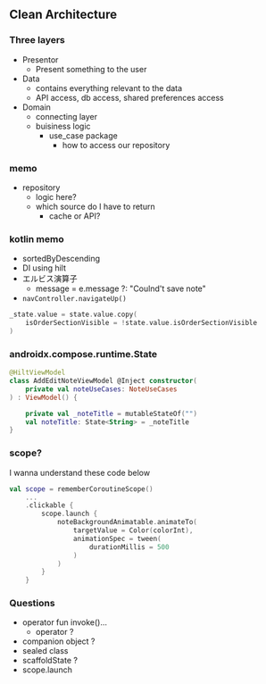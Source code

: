 ## Clean Architecture

### Three layers
- Presentor
  - Present something to the user
- Data
  - contains everything relevant to the data
  - API access, db access, shared preferences access
- Domain
  - connecting layer
  - buisiness logic
    - use_case package
      - how to access our repository

### memo
- repository
  - logic here?
  - which source do I have to return
    - cache or API?
  
### kotlin memo
- sortedByDescending
- DI using hilt
- エルビス演算子
  - message = e.message ?: "Coulnd't save note"
- `navController.navigateUp()`


```kotlin
_state.value = state.value.copy(
    isOrderSectionVisible = !state.value.isOrderSectionVisible
)
```

### androidx.compose.runtime.State
```kotlin
@HiltViewModel
class AddEditNoteViewModel @Inject constructor(
    private val noteUseCases: NoteUseCases
) : ViewModel() {

    private val _noteTitle = mutableStateOf("")
    val noteTitle: State<String> = _noteTitle
}
```

### scope?
I wanna understand these code below

```kotlin
val scope = rememberCoroutineScope()
    ...
    .clickable {
        scope.launch {
            noteBackgroundAnimatable.animateTo(
                targetValue = Color(colorInt),
                animationSpec = tween(
                    durationMillis = 500
                )
            )
        }
    }
```


### Questions
- operator fun invoke()...
  - operator ?
- companion object ?
- sealed class
- scaffoldState ?
- scope.launch
